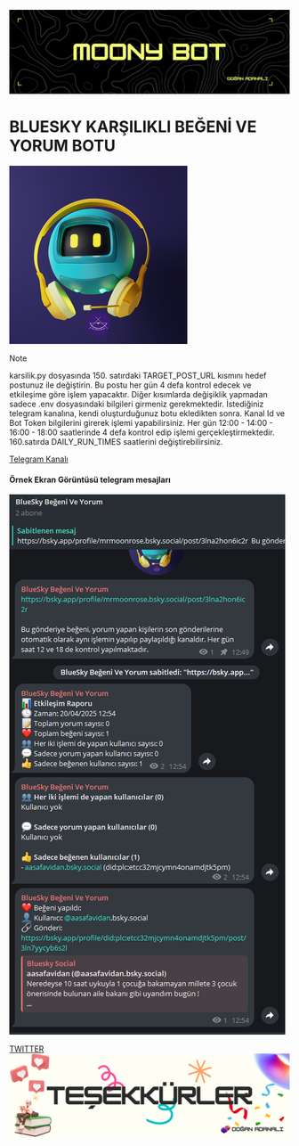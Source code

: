 ![](/merhaba.png)
# BLUESKY KARŞILIKLI BEĞENİ VE YORUM BOTU
![](/pp.png)
>[!NOTE]
>karsilik.py dosyasında 150. satırdaki TARGET_POST_URL kısmını hedef postunuz ile değiştirin.
>Bu postu her gün 4 defa kontrol edecek ve etkileşime göre işlem yapacaktır.
>Diğer kısımlarda değişiklik yapmadan sadece .env dosyasındaki bilgileri girmeniz gerekmektedir.
>İstediğiniz telegram kanalına, kendi oluşturduğunuz botu ekledikten sonra.
>Kanal Id ve Bot Token bilgilerini girerek işlemi yapabilirsiniz.
>Her gün 12:00 - 14:00 - 16:00 - 18:00 saatlerinde 4 defa kontrol edip işlemi gerçekleştirmektedir.
>160.satırda DAILY_RUN_TIMES saatlerini değiştirebilirsiniz.

[Telegram Kanalı](https://t.me/bluesky_bildirim)

#### Örnek Ekran Görüntüsü telegram mesajları
![](/karsilik_tg.png)

[TWITTER](https://x.com/sh3rly13)
![](/thanks.png)



